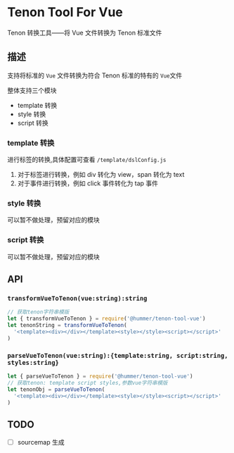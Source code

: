 # Tenon Tool For Vue

Tenon 转换工具——将 Vue 文件转换为 Tenon 标准文件

## 描述

支持将标准的 `Vue` 文件转换为符合 Tenon 标准的特有的 `Vue`文件

整体支持三个模块

- template 转换
- style 转换
- script 转换

### template 转换

进行标签的转换,具体配置可查看 `/template/dslConfig.js`

1. 对于标签进行转换，例如 div 转化为 view，span 转化为 text
2. 对于事件进行转换，例如 click 事件转化为 tap 事件

### style 转换

可以暂不做处理，预留对应的模块

### script 转换

可以暂不做处理，预留对应的模块

## API

### `transformVueToTenon(vue:string):string`

```javascript
// 获取tenon字符串模版
let { transformVueToTenon } = require('@hummer/tenon-tool-vue')
let tenonString = transformVueToTenon(
  '<template><div></div></template><style></style><script></script>'
)
```

### `parseVueToTenon(vue:string):{template:string, script:string, styles:string}`

```js
let { parseVueToTenon } = require('@hummer/tenon-tool-vue')
// 获取tenon: template script styles,参数vue字符串模版
let tenonObj = parseVueToTenon(
  '<template><div></div></template><style></style><script></script>'
)
```

## TODO
- [ ] sourcemap 生成
